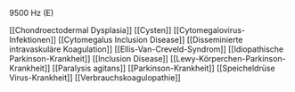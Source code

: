9500 Hz (E)

[[Chondroectodermal Dysplasia]]
[[Cysten]]
[[Cytomegalovirus-Infektionen]]
[[Cytomegalus Inclusion Disease]]
[[Disseminierte intravaskuläre Koagulation]]
[[Ellis-Van-Creveld-Syndrom]]
[[Idiopathische Parkinson-Krankheit]]
[[Inclusion Disease]]
[[Lewy-Körperchen-Parkinson-Krankheit]]
[[Paralysis agitans]]
[[Parkinson-Krankheit]]
[[Speicheldrüse Virus-Krankheit]]
[[Verbrauchskoagulopathie]]